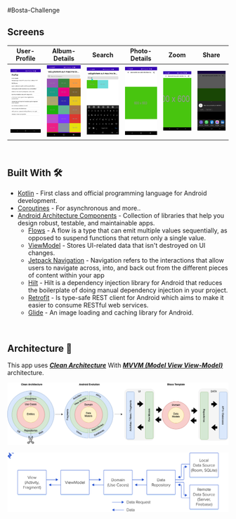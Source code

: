 #Bosta-Challenge

## Screens
User-Profile | Album-Details | Search             | Photo-Details            | Zoom           |  Share
--- |---|--------------------|--------------------|----------------|---
![](screens/1.jpg) | ![](screens/2.jpg) | ![](screens/3.jpg)| ![](screens/4.jpg) | ![](screens/5.jpg) | ![](screens/7.jpg) 
<br />


## Built With 🛠
- [Kotlin](https://kotlinlang.org/) - First class and official programming language for Android development.
- [Coroutines](https://kotlinlang.org/docs/reference/coroutines-overview.html) - For asynchronous and more..
- [Android Architecture Components](https://developer.android.com/topic/libraries/architecture) - Collection of libraries that help you design robust, testable, and maintainable apps.
    - [Flows](https://developer.android.com/kotlin/flow) - A flow is a type that can emit multiple values sequentially, as opposed to suspend functions that return only a single value.
    - [ViewModel](https://developer.android.com/topic/libraries/architecture/viewmodel) - Stores UI-related data that isn't destroyed on UI changes.
    - [Jetpack Navigation](https://developer.android.com/guide/navigation) - Navigation refers to the interactions that allow users to navigate across, into, and back out from the different pieces of content within your app
    - [Hilt](https://developer.android.com/training/dependency-injection/hilt-android) - Hilt is a dependency injection library for Android that reduces the boilerplate of doing manual dependency injection in your project.
    - [Retrofit](https://square.github.io/retrofit/) - Is type-safe REST client for Android which aims to make it easier to consume RESTful web services.
    - [Glide](https://bumptech.github.io/glide/) - An image loading and caching library for Android.
<br />

## Architecture 🗼
This app uses [***Clean Architecture***](https://developer.android.com/topic/architecture) With [***MVVM (Model View View-Model)***](https://developer.android.com/jetpack/docs/guide#recommended-app-arch) architecture.

![](screens/AndroidTemplate-CleanArchitecture.png)

![](screens/mvvm.webp)